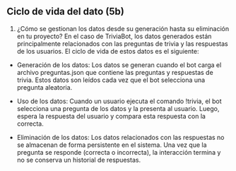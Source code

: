 ## Ciclo de vida del dato (5b)
1. ¿Cómo se gestionan los datos desde su generación hasta su eliminación en tu proyecto?
En el caso de TriviaBot, los datos generados están principalmente relacionados con las preguntas de trivia y las respuestas de los usuarios. 
El ciclo de vida de estos datos es el siguiente:

- Generación de los datos: Los datos se generan cuando el bot carga el archivo preguntas.json que contiene las preguntas y respuestas de trivia. 
Estos datos son leídos cada vez que el bot selecciona una pregunta aleatoria.

- Uso de los datos: Cuando un usuario ejecuta el comando !trivia, el bot selecciona una pregunta de los datos y la presenta al usuario. 
Luego, espera la respuesta del usuario y compara esta respuesta con la correcta.

- Eliminación de los datos: Los datos relacionados con las respuestas no se almacenan de forma persistente en el sistema. Una vez que la 
pregunta se responde (correcta o incorrecta), la interacción termina y no se conserva un historial de respuestas.
